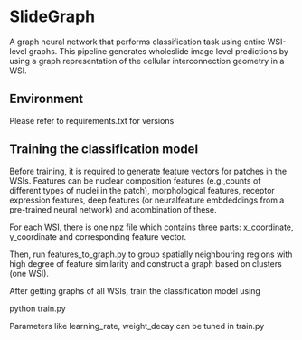 # SlideGraph
A graph neural network that performs classification task using entire WSI-level graphs. This pipeline generates wholeslide image level predictions by using a graph representation of the cellular interconnection geometry in a WSI.

## Environment
Please refer to requirements.txt for versions

## Training the classification model
Before training, it is required to generate feature vectors for patches in the WSIs. Features can be nuclear composition features (e.g.,counts of different types of nuclei in the patch), morphological features, receptor expression features, deep features (or neuralfeature embdeddings from a pre-trained neural network) and acombination of these. 

For each WSI, there is one npz file which contains three parts: x_coordinate, y_coordinate and corresponding feature vector.

Then, run features_to_graph.py to group spatially neighbouring regions with high degree of feature similarity and construct a graph based on clusters (one WSI).

After getting graphs of all WSIs, train the classification model using

python train.py

Parameters like learning_rate, weight_decay can be tuned in train.py
